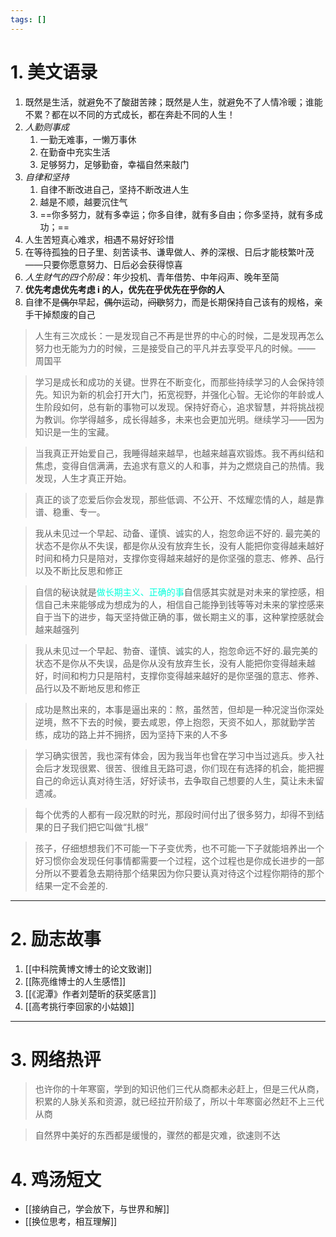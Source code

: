 ```yaml
---
tags: []
---
```

# 1. 美文语录
1. 既然是生活，就避免不了酸甜苦辣；既然是人生，就避免不了人情冷暖；谁能不累？都在以不同的方式成长，都在奔赴不同的人生！
2.  *人勤则事成*
	1. 一勤无难事，一懒万事休
	2. 在勤奋中充实生活
	3. 足够努力，足够勤奋，幸福自然来敲门
3. *自律和坚持* 
	1. 自律不断改进自己，坚持不断改进人生
	2. 越是不顺，越要沉住气
	3. ==你多努力，就有多幸运；你多自律，就有多自由；你多坚持，就有多成功；==
4. 人生苦短真心难求，相遇不易好好珍惜
5. 在等待孤独的日子里、刻苦读书、谦卑做人、养的深根、日后才能枝繁叶茂——只要你愿意努力、日后必会获得惊喜
6. *人生财气的四个阶段*：年少投机、青年借势、中年闷声、晚年至简
7. **优先考虑优先考虑 i 的人，优先在乎优先在乎你的人**
8. 自律不是~~偶尔~~早起，~~偶尔~~运动，~~间歇~~努力，而是长期保持自己该有的规格，亲手干掉颓废的自己
> 人生有三次成长：一是发现自己不再是世界的中心的时候，二是发现再怎么努力也无能为力的时候，三是接受自己的平凡并去享受平凡的时候。—— 周国平

>  学习是成长和成功的关键。世界在不断变化，而那些持续学习的人会保持领先。知识为新的机会打开大门，拓宽视野，并强化心智。无论你的年龄或人生阶段如何，总有新的事物可以发现。保持好奇心，追求智慧，并将挑战视为教训。你学得越多，成长得越多，未来也会更加光明。继续学习——因为知识是一生的宝藏。

> 当我真正开始爱自己，我睡得越来越早，也越来越喜欢锻炼。我不再纠结和焦虑，变得自信满满，去追求有意义的人和事，并为之燃烧自己的热情。我发现，人生才真正开始。

> 真正的谈了恋爱后你会发现，那些低调、不公开、不炫耀恋情的人，越是靠谱、稳重、专一。

> 我从未见过一个早起、动备、谨慎、诚实的人，抱忽命运不好的. 最完美的状态不是你从不失误，都是你从没有放弃生长，没有人能把你变得越耒越好时间和椅力只是陪对，支撑你变得越来越好的是你坚强的意志、修养、品行以及不断比反思和修正

> 自信的秘诀就是<font color="#00ffdc">做长期主义、正确的事</font>自信感其实就是对未来的掌控感，相信自己未来能够成为想成为的人，相信自己能挣到钱等等对未来的掌控感来自于当下的进步，每天坚持做正确的事，做长期主义的事，这种掌控感就会越来越强列

>  我从未见过一个早起、勃奋、谨慎、诚实的人，抱忽命远不好的.最完美的状态不是你从不失误，品是你从没有放弃生长，没有人能把你变得越耒越好，时间和枸力只是陪村，支撑你变得越来越好的是你坚强的意志、修养、品行以及不断地反思和修正

> 成功是熬出来的，本事是逼出来的：熬，虽然苦，但却是一种况淀当你深处逆境，熬不下去的时候，要去咸恩，停上抱怨，天资不如人，那就勤学苦练，成功的路上并不拥挤，因为坚持下来的人不多

> 学习确实很苦，我也深有体会，因为我当年也曾在学习中当过逃兵。步入社会后才发现很累、很苦、很维且无路可退，你们现在有选择的机会，能把握自己的命远认真对待生活，好好读书，去争取自己想要的人生，莫让未未留遗减。

> 每个优秀的人都有一段况默的时光，那段时间付出了很多努力，却得不到结果的日子我们把它叫做“扎根”

> 孩子，仔细想想我们不可能一下子变优秀，也不可能一下子就能培养出一个好习惯你会发现任何事情都需要一个过程，这个过程也是你成长进步的一部分所以不要着急去期待那个结果因为你只要认真对待这个过程你期待的那个结果一定不会差的.


---
# 2. 励志故事
1. [[中科院黄博文博士的论文致谢]]
2. [[陈亮维博士的人生感悟]]
3. [[《泥潭》作者刘楚昕的获奖感言]]
4. [[高考挑行李回家的小姑娘]]

---
#  3. 网络热评 
>  也许你的十年寒窗，学到的知识他们三代从商都未必赶上，但是三代从商，积累的人脉关系和资源，就已经拉开阶级了，所以十年寒窗必然赶不上三代从商

>  自然界中美好的东西都是缓慢的，骤然的都是灾难，欲速则不达 

# 4. 鸡汤短文 
- [[接纳自己，学会放下，与世界和解]]
- [[换位思考，相互理解]]